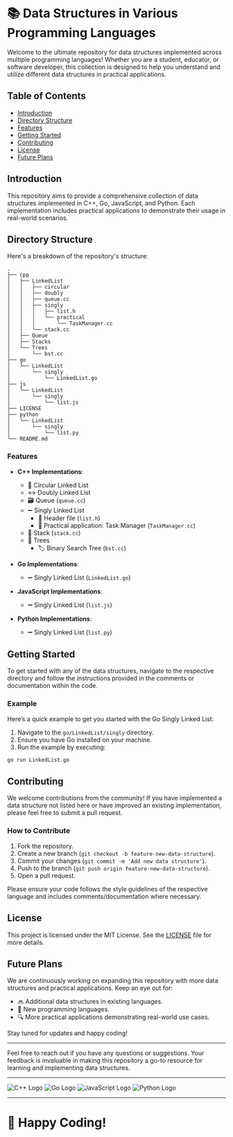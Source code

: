 # 📚 Data Structures in Various Programming Languages

Welcome to the ultimate repository for data structures implemented across multiple programming languages! Whether you are a student, educator, or software developer, this collection is designed to help you understand and utilize different data structures in practical applications.

## Table of Contents

- [Introduction](#introduction)
- [Directory Structure](#directory-structure)
- [Features](#features)
- [Getting Started](#getting-started)
- [Contributing](#contributing)
- [License](#license)
- [Future Plans](#future-plans)

## Introduction

This repository aims to provide a comprehensive collection of data structures implemented in C++, Go, JavaScript, and Python. Each implementation includes practical applications to demonstrate their usage in real-world scenarios.

## Directory Structure

Here's a breakdown of the repository's structure:

```
.
├── cpp
│   ├── LinkedList
│   │   ├── circular
│   │   ├── doubly
│   │   ├── queue.cc
│   │   ├── singly
│   │   │   ├── list.h
│   │   │   └── practical
│   │   │       └── TaskManager.cc
│   │   └── stack.cc
│   ├── Queue
│   ├── Stacks
│   └── Trees
│       └── bst.cc
├── go
│   └── LinkedList
│       └── singly
│           └── LinkedList.go
├── js
│   └── LinkedList
│       └── singly
│           └── list.js
├── LICENSE
├── python
│   └── LinkedList
│       └── singly
│           └── list.py
└── README.md
```

### Features

- **C++ Implementations**:
  - 🔄 Circular Linked List
  - ↔️ Doubly Linked List
  - 🗃️ Queue (`queue.cc`)
  - ➖ Singly Linked List
    - 📄 Header file (`list.h`)
    - 📝 Practical application: Task Manager (`TaskManager.cc`)
  - 🥞 Stack (`stack.cc`)
  - 🌳 Trees
    - 🏷️ Binary Search Tree (`bst.cc`)

- **Go Implementations**:
  - ➖ Singly Linked List (`LinkedList.go`)

- **JavaScript Implementations**:
  - ➖ Singly Linked List (`list.js`)

- **Python Implementations**:
  - ➖ Singly Linked List (`list.py`)

## Getting Started

To get started with any of the data structures, navigate to the respective directory and follow the instructions provided in the comments or documentation within the code.

### Example

Here’s a quick example to get you started with the Go Singly Linked List:

1. Navigate to the `go/LinkedList/singly` directory.
2. Ensure you have Go installed on your machine.
3. Run the example by executing:

```bash
go run LinkedList.go
```

## Contributing

We welcome contributions from the community! If you have implemented a data structure not listed here or have improved an existing implementation, please feel free to submit a pull request.

### How to Contribute

1. Fork the repository.
2. Create a new branch (`git checkout -b feature-new-data-structure`).
3. Commit your changes (`git commit -m 'Add new data structure'`).
4. Push to the branch (`git push origin feature-new-data-structure`).
5. Open a pull request.

Please ensure your code follows the style guidelines of the respective language and includes comments/documentation where necessary.

## License

This project is licensed under the MIT License. See the [LICENSE](LICENSE) file for more details.

## Future Plans

We are continuously working on expanding this repository with more data structures and practical applications. Keep an eye out for:

- 🔜 Additional data structures in existing languages.
- 🚀 New programming languages.
- 🔍 More practical applications demonstrating real-world use cases.

Stay tuned for updates and happy coding!

---

Feel free to reach out if you have any questions or suggestions. Your feedback is invaluable in making this repository a go-to resource for learning and implementing data structures.

---

![C++ Logo](https://upload.wikimedia.org/wikipedia/commons/1/18/ISO_C%2B%2B_Logo.svg)
![Go Logo](https://upload.wikimedia.org/wikipedia/commons/0/05/Go_Logo_Blue.svg)
![JavaScript Logo](https://upload.wikimedia.org/wikipedia/commons/6/6a/JavaScript-logo.png)
![Python Logo](https://upload.wikimedia.org/wikipedia/commons/c/c3/Python-logo-notext.svg)

---

# 🚀 Happy Coding!